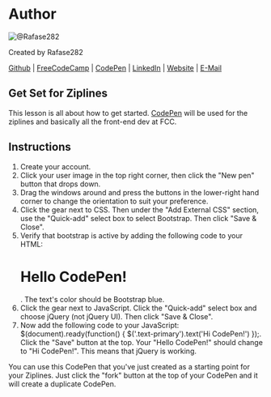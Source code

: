# Author
![@Rafase282](https://avatars0.githubusercontent.com/Rafase282?&s=128)

Created by Rafase282

[Github](https://github.com/Rafase282) | [FreeCodeCamp](http://www.freecodecamp.com/rafase282) | [CodePen](http://codepen.io/Rafase282/) | [LinkedIn](https://www.linkedin.com/in/rafase282) | [Website](https://rafase282.github.io/) | [E-Mail](mailto:rafase282@gmail.com)

## Get Set for Ziplines
This lesson is all about how to get started. [CodePen](http://codepen.io/) will be used for the ziplines and basically all the front-end dev at FCC.

## Instructions
1. Create your account.
2. Click your user image in the top right corner, then click the "New pen" button that drops down.
3. Drag the windows around and press the buttons in the lower-right hand corner to change the orientation to suit your preference.
4. Click the gear next to CSS. Then under the "Add External CSS" section, use the "Quick-add" select box to select Bootstrap. Then click "Save & Close".
5. Verify that bootstrap is active by adding the following code to your HTML: <h1 class='text-primary'>Hello CodePen!</h1>. The text's color should be Bootstrap blue.
6. Click the gear next to JavaScript. Click the "Quick-add" select box and choose jQuery (not jQuery UI). Then click "Save & Close".
7. Now add the following code to your JavaScript: $(document).ready(function() { $('.text-primary').text('Hi CodePen!') });. Click the "Save" button at the top. Your "Hello CodePen!" should change to "Hi CodePen!". This means that jQuery is working.

You can use this CodePen that you've just created as a starting point for your Ziplines. Just click the "fork" button at the top of your CodePen and it will create a duplicate CodePen.
